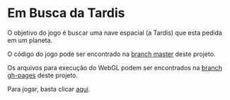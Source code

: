 # Em Busca da Tardis

O objetivo do jogo é buscar uma nave espacial (a Tardis) que esta pedida em um planeta.

O código do jogo pode ser encontrado na [branch master](https://github.com/decoejz/asteroides3d/tree/master) deste projeto.

Os arquivos para execução do WebGL podem ser encontrados na [branch gh-pages](https://github.com/decoejz/asteroides3d/tree/gh-pages) deste projeto.

Para jogar, basta clicar [aqui](https://decoejz.github.io/asteroides3d/).
